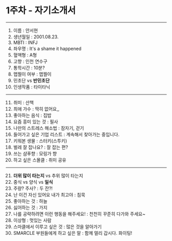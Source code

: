 # 1주차 - 자기소개서
---
1. 이름 : 안서현
2. 생년월일 : 2001.08.23.
3. MBTI : INFJ
4. 좌우명 : It's a shame it happened
5. 혈액형 : A형
6. 고향 : 인천 연수구
7. 통학시간 : 10분?
8. 맵찔이 여부 : 맵찔이
9. 민초단 vs **반민초단**
10. 인생작품 : 타이타닉
---
11. 취미 : 산책
12. 최애 가수 : 딱히 없어요,,
13. 좋아하는 음식 : 집밥
14. 요즘 흥미 있는 것 : 필사
15. 나만의 스트레스 해소법 : 잠자기, 걷기
16. 들어가고 싶은 기업 리스트 : 계속해서 찾아가는 중입니다.
17. 키워본 생물 : 스터키(스투키)
18. 벌레 잘 잡나요? : 잘 잡는 편?
19. 쓰는 샴푸향 : 모링가 향
20. 하고 싶은 스몰클 : 취미 공유
***
21. **더위 많이 타는지** vs 추위 많이 타는지
22. 중식 vs 양식 vs **일식**
23. 주량? 주사? : 두 잔?!
24. 난 이건 자신 있어요 내가 최고야 : 침묵
25. 좋아하는 것 : 하늘
26. 싫어하는 것 : 가지
27. 나를 공략하려면 이런 행동을 해주세요! : 천천히 꾸준히 다가와 주세요~
28. 이상형 : 멋있는 사람
29. 스마클에서 이루고 싶은 것 : 많은 것을 알아가기
30. SMARCLE 부원들에게 하고 싶은 말 : 함께 멀리 갑시다. 화이팅!
